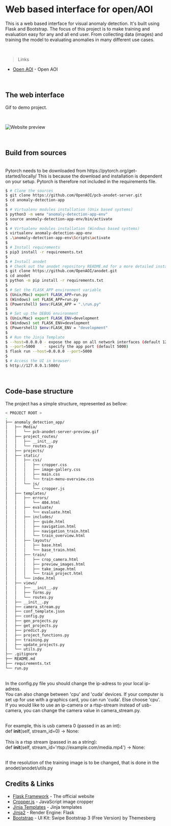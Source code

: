 # Web based interface for open/AOI

This is a web based interface for visual anomaly detection. It's built using Flask and Bootstrap. 
The focus of this project is to make training and evaluation easy for any and all end user. From collecting data (images) and training the model to evaluating anomalies in many different use cases.

<br />

> Links

- [Open AOI](https://github.com/OpenAOI) - Open AOI

<br />

## The web interface

Gif to demo project.

<br />

![Website preview](anomaly_detection_app/Media/pcb-anodet-server-preview.gif)

<br />

## Build from sources


<br />
Pytorch needs to be downloaded from https://pytorch.org/get-started/locally/
This is because the download and installation is dependent on your setup.
Pytorch is therefore not included in the requirements file.
<br />

```bash
$ # Clone the sources
$ git clone https://github.com/OpenAOI/pcb-anodet-server.git
$ cd anomaly-detection-app
$
$ # Virtualenv modules installation (Unix based systems)
$ python3 -m venv "anomaly-detection-app-env"
$ source anomaly-detection-app-env/bin/activate
$
$ # Virtualenv modules installation (Windows based systems)
$ virtualenv anomaly-detection-app-env
$ .\anomaly-detection-app-env\Scripts\activate
$
$ # Install requirements
$ pip3 install -r requirements.txt
$
$ # Install anodet
$ # Check out the anodet repository README.md for a more detailed installation
$ git clone https://github.com/OpenAOI/anodet.git
$ cd anodet
$ python -m pip install -r requirements.txt
$
$ # Set the FLASK_APP environment variable
$ (Unix/Mac) export FLASK_APP=run.py
$ (Windows) set FLASK_APP=run.py
$ (Powershell) $env:FLASK_APP = ".\run.py"
$
$ # Set up the DEBUG environment
$ (Unix/Mac) export FLASK_ENV=development
$ (Windows) set FLASK_ENV=development
$ (Powershell) $env:FLASK_ENV = "development"
$
$ # Run the Jinja Template
$ --host=0.0.0.0 - expose the app on all network interfaces (default 127.0.0.1)
$ --port=5000    - specify the app port (default 5000)  
$ flask run --host=0.0.0.0 --port=5000
$
$ # Access the UI in browser: 
$ http://127.0.0.1:5000/
```

<br />

## Code-base structure

The project has a simple structure, represented as bellow:

```bash
< PROJECT ROOT >
.
├── anomaly_detection_app/
│   ├── Media/
│   │   └── pcb-anodet-server-preview.gif
│   ├── project_routes/
│   │   ├── __init__.py
│   │   └── routes.py
│   ├── projects/
│   ├── static/
│   │   ├── css/
│   │   │   ├── cropper.css
│   │   │   ├── image-gallery.css
│   │   │   ├── main.css
│   │   │   └── train-menu-overview.css
│   │   └── js/
│   │       └── cropper.js
│   ├── templates/
│   │   ├── errors/
│   │   │   └── 404.html
│   │   ├── evaluate/
│   │   │   └── evaluate.html
│   │   ├── includes/
│   │   │   ├── guide.html
│   │   │   ├── navigation.html
│   │   │   ├── navigation_train.html
│   │   │   └── train_overview.html
│   │   ├── layouts/
│   │   │   ├── base.html
│   │   │   └── base_train.html
│   │   ├── train/
│   │   │   ├── crop_camera.html
│   │   │   ├── preview_images.html
│   │   │   ├── take_image.html
│   │   │   └── train_project.html
│   │   └── index.html
│   ├── views/
│   │   ├── __init__.py
│   │   ├── forms.py
│   │   └── routes.py
│   ├── __init__.py
│   ├── camera_stream.py
│   ├── conf_template.json
│   ├── config.py
│   ├── gen_projects.py
│   ├── get_projects.py
│   ├── predict.py
│   ├── project_functions.py
│   ├── training.py
│   ├── update_projects.py
│   └── utils.py
├── .gitignore
├── README.md
├── requirements.txt
└── run.py

```

<br />
In the config.py file you should change the ip-adress to your local ip-adress. <br />
You can also change between 'cpu' and 'cuda' devices. If your computer is set up for use with a graphics card, you can run 'cuda'. Else choose 'cpu'. <br />
If you would like to use an ip-camera or a rtsp-stream instead of usb- camera, you can change the camera value in camera_stream.py. <br />
<br />

For example, this is usb camera 0 (passed in as an int): <br />
def __init__(self, stream_id=0) -> None: <br />
<br />
This is a rtsp stream (passed in as a string): <br />
def __init__(self, stream_id='rtsp://example.com/media.mp4') -> None:<br />


<br />
If the resolution of the training image is to be changed, that is done in the anodet/anodet/utils.py

<br />

## Credits & Links

- [Flask Framework](https://www.palletsprojects.com/p/flask/) - The official website
- [Cropper.js](https://github.com/fengyuanchen/cropperjs/) - JavaScript image cropper
- [Jinja Templates](https://appseed.us/jinja-template) - Jinja templates
- [Jinja2](https://jinja.palletsprojects.com/) - Render Engine: Flask
- [Bootstrap](https://getbootstrap.com/) - UI Kit: Swipe Bootstrap 3 (Free Version) by Themesberg
<br />



